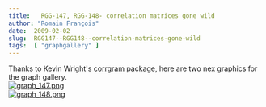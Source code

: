 ```yaml
---
title:   RGG-147, RGG-148- correlation matrices gone wild
author: "Romain François"
date:  2009-02-02
slug:  RGG147--RGG148--correlation-matrices-gone-wild
tags:  [ "graphgallery" ]
---
```

<div class="post-content">Thanks to Kevin Wright's <a href="http://cran.r-project.org/web/packages/corrgram/index.html">corrgram</a> package, here are two nex graphics for the graph gallery.

<a href="http://addictedtor.free.fr/graphiques/RGraphGallery.php?graph=147">
<img src="/public/posts/graphgallery/graph_147_m.jpg" alt="graph_147.png" style="margin: 0 auto; display: block;" title="graph_147.png, fév. 2009"></a>

<a href="http://addictedtor.free.fr/graphiques/RGraphGallery.php?graph=148">
<img src="/public/posts/graphgallery/graph_148_m.jpg" alt="graph_148.png" style="margin: 0 auto; display: block;" title="graph_148.png, fév. 2009"></a>
</div>
